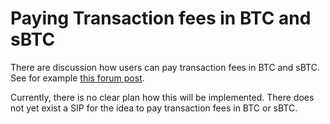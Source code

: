 # Paying Transaction fees in BTC and sBTC

There are discussion how users can pay transaction fees in BTC and sBTC. See for example [this forum post](https://forum.stacks.org/t/enabling-sbtc-as-a-gas-asset-on-stacks/15823).

Currently, there is no clear plan how this will be implemented. There does not yet exist a SIP for the idea to pay transaction fees in BTC or sBTC.
